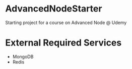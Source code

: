 # AdvancedNodeStarter
Starting project for a course on Advanced Node @ Udemy

# External Required Services
* MongoDB
* Redis